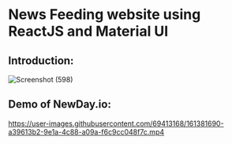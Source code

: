 # News Feeding website using ReactJS and Material UI

## Introduction: 

![Screenshot (598)](https://user-images.githubusercontent.com/69413168/161381874-26eb58b0-42e8-46c4-9af6-c3b7c8061dc8.png)




## Demo of NewDay.io:

https://user-images.githubusercontent.com/69413168/161381690-a39613b2-9e1a-4c88-a09a-f6c9cc048f7c.mp4

